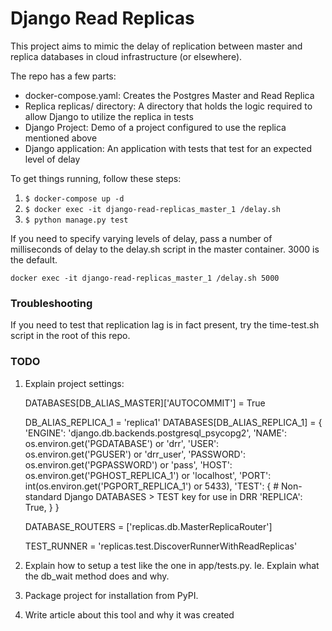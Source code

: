 # Django Read Replicas

This project aims to mimic the delay of replication between master and
replica databases in cloud infrastructure (or elsewhere).

The repo has a few parts:

- docker-compose.yaml: Creates the Postgres Master and Read Replica
- Replica replicas/ directory: A directory that holds the logic required to allow Django to utilize the replica in tests
- Django Project: Demo of a project configured to use the replica mentioned above
- Django application: An application with tests that test for an expected level of delay

To get things running, follow these steps:

1. `$ docker-compose up -d`
2. `$ docker exec -it django-read-replicas_master_1 /delay.sh`
3. `$ python manage.py test`

If you need to specify varying levels of delay, pass a number of 
milliseconds of delay to the delay.sh script in the master container.
3000 is the default.

    docker exec -it django-read-replicas_master_1 /delay.sh 5000

### Troubleshooting

If you need to test that replication lag is in fact present,
try the time-test.sh script in the root of this repo.

### TODO

1. Explain project settings:

    DATABASES[DB_ALIAS_MASTER]['AUTOCOMMIT'] = True

    DB_ALIAS_REPLICA_1 = 'replica1'
    DATABASES[DB_ALIAS_REPLICA_1] = {
        'ENGINE': 'django.db.backends.postgresql_psycopg2',
        'NAME': os.environ.get('PGDATABASE') or 'drr',
        'USER': os.environ.get('PGUSER') or 'drr_user',
        'PASSWORD': os.environ.get('PGPASSWORD') or 'pass',
        'HOST': os.environ.get('PGHOST_REPLICA_1') or 'localhost',
        'PORT': int(os.environ.get('PGPORT_REPLICA_1') or 5433),
        'TEST': {
            # Non-standard Django DATABASES > TEST key for use in DRR
            'REPLICA': True,
        }
    }

    DATABASE_ROUTERS = ['replicas.db.MasterReplicaRouter']

    TEST_RUNNER = 'replicas.test.DiscoverRunnerWithReadReplicas'

2. Explain how to setup a test like the one in app/tests.py. Ie. Explain what the db_wait method does and why.
3. Package project for installation from PyPI.
4. Write article about this tool and why it was created

